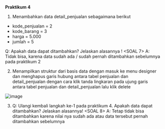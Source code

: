**Praktikum 4**

1.	Menambahkan data detail_penjualan sebagaimana berikut 
- kode_penjualan = 2 
- kode_barang = 3 
- harga = 5.000 
- jumlah = 5 
 
Q: Apakah data dapat ditambahkan? Jelaskan alasannya ! <SOAL 7>
A: Tidak bisa, karena data sudah ada / sudah pernah ditambahkan sebelumnya  pada  praktikum 2 

2.	Menampilkan struktur dari basis data dengan masuk ke menu designer dan menghapus garis hubung antara tabel penjualan dan detail_penjualan dengan cara klik tanda lingkaran pada ujung garis antara tabel penjualan dan detail_penjualan lalu klik delete 
 
 ![image](https://github.com/rafaxputra/learn_myphpadmin/assets/75997309/483b715b-3c20-42dc-93bc-33a88a92e28c)

3.	Q: Ulangi kembali langkah ke-1 pada praktikum 4. Apakah data dapat ditambahkan? Jelaskan alasannya! <SOAL 8>
A: Tetap tidak bisa ditambahkan karena nilai nya sudah ada atau data tersebut pernah ditambahkan sebelumnya  
